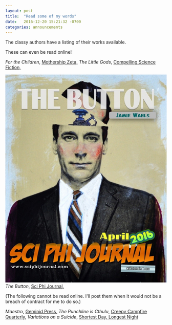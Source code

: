 ```yaml
---
layout: post
title:  "Read some of my words"
date:   2016-12-20 15:21:32 -0700
categories: announcements
---
```


The classy authors have a listing of their works available.

These can even be read online!



*For the Children*, [Mothership Zeta,](http://mothershipzeta.org/2016/09/30/for-the-children-by-jamie-wahls/)
*The Little Gods*, [Compelling Science Fiction,](https://smile.amazon.com/dp/B01MSVLVE4)

![Button cover illustration](/assets/TheButtonCover.jpg)
*The Button*, [Sci Phi Journal,](http://www.sciphijournal.com/the-button-by-jamie-wahls/)

(The following cannot be read online. I'll post them when it would not be a breach of contract for me to do so.)

*Maestro*, [Geminid Press,](https://www.amazon.com/Night-Lights-Anthology-Fiction-Conspiracy-ebook/dp/B01BUL411Q)
*The Punchline is Cthulu*, [Creepy Campfire Quarterly,](https://www.amazon.com/Creepy-Campfire-Quarterly-Jennifer-Word-ebook/dp/B01M3QSFAL/ref=tmm_kin_swatch_0?_encoding=UTF8&qid=1478832390&sr=1-1)
*Variations on a Suicide*, [Shortest Day, Longest Night](https://arachnepress.com/shop/?~~mode=product&~~id=74366493#!/Shortest-Day-Longest-Night/p/74366493)
